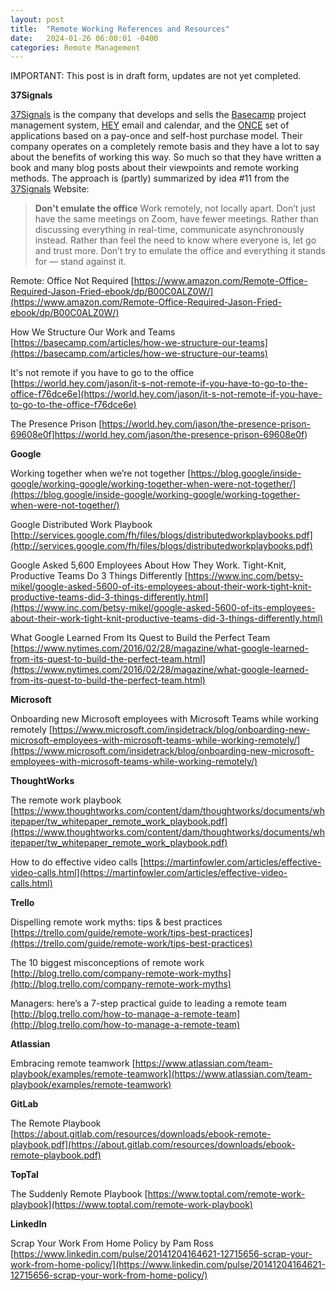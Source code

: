 ```yaml
---
layout: post
title:  "Remote Working References and Resources"
date:   2024-01-26 06:00:01 -0400
categories: Remote Management
---
```


IMPORTANT: This post is in draft form, updates are not yet completed.

**37Signals**

[37Signals][37SignalsWebsiteURL] is the company that develops and sells the [Basecamp][BasecampWebsiteURL] project management system,
[HEY][HEYWebsiteURL] email and calendar, and the [ONCE][ONCEWebsiteURL] set of applications based on a pay-once and self-host purchase model.
Their company operates on a completely remote basis and they have a lot to say about the benefits of working this way. So much so that they have
written a book and many blog posts about their viewpoints and remote working methods. The approach is (partly) summarized by idea #11 from the
[37Signals][37SignalsWebsiteURL] Website:

> **Don't emulate the office**
> Work remotely, not locally apart. Don’t just have the same meetings on Zoom, have fewer meetings.
> Rather than discussing everything in real-time, communicate asynchronously instead.
> Rather than feel the need to know where everyone is, let go and trust more.
> Don’t try to emulate the office and everything it stands for — stand against it.

Remote: Office Not Required
[https://www.amazon.com/Remote-Office-Required-Jason-Fried-ebook/dp/B00C0ALZ0W/](https://www.amazon.com/Remote-Office-Required-Jason-Fried-ebook/dp/B00C0ALZ0W/)

How We Structure Our Work and Teams
[https://basecamp.com/articles/how-we-structure-our-teams](https://basecamp.com/articles/how-we-structure-our-teams)

It's not remote if you have to go to the office
[https://world.hey.com/jason/it-s-not-remote-if-you-have-to-go-to-the-office-f76dce6e](https://world.hey.com/jason/it-s-not-remote-if-you-have-to-go-to-the-office-f76dce6e)

The Presence Prison
[https://world.hey.com/jason/the-presence-prison-69608e0f]https://world.hey.com/jason/the-presence-prison-69608e0f)


**Google**

Working together when we’re not together
[https://blog.google/inside-google/working-google/working-together-when-were-not-together/](https://blog.google/inside-google/working-google/working-together-when-were-not-together/)

Google Distributed Work Playbook
[http://services.google.com/fh/files/blogs/distributedworkplaybooks.pdf](http://services.google.com/fh/files/blogs/distributedworkplaybooks.pdf)

Google Asked 5,600 Employees About How They Work. Tight-Knit, Productive Teams Do 3 Things Differently
[https://www.inc.com/betsy-mikel/google-asked-5600-of-its-employees-about-their-work-tight-knit-productive-teams-did-3-things-differently.html](https://www.inc.com/betsy-mikel/google-asked-5600-of-its-employees-about-their-work-tight-knit-productive-teams-did-3-things-differently.html)

What Google Learned From Its Quest to Build the Perfect Team
[https://www.nytimes.com/2016/02/28/magazine/what-google-learned-from-its-quest-to-build-the-perfect-team.html](https://www.nytimes.com/2016/02/28/magazine/what-google-learned-from-its-quest-to-build-the-perfect-team.html)

**Microsoft**

Onboarding new Microsoft employees with Microsoft Teams while working remotely
[https://www.microsoft.com/insidetrack/blog/onboarding-new-microsoft-employees-with-microsoft-teams-while-working-remotely/](https://www.microsoft.com/insidetrack/blog/onboarding-new-microsoft-employees-with-microsoft-teams-while-working-remotely/)

**ThoughtWorks**

The remote work playbook
[https://www.thoughtworks.com/content/dam/thoughtworks/documents/whitepaper/tw_whitepaper_remote_work_playbook.pdf](https://www.thoughtworks.com/content/dam/thoughtworks/documents/whitepaper/tw_whitepaper_remote_work_playbook.pdf)

How to do effective video calls
[https://martinfowler.com/articles/effective-video-calls.html](https://martinfowler.com/articles/effective-video-calls.html)

**Trello**

Dispelling remote work myths: tips & best practices
[https://trello.com/guide/remote-work/tips-best-practices](https://trello.com/guide/remote-work/tips-best-practices)

The 10 biggest misconceptions of remote work
[http://blog.trello.com/company-remote-work-myths](http://blog.trello.com/company-remote-work-myths)

Managers: here’s a 7-step practical guide to leading a remote team
[http://blog.trello.com/how-to-manage-a-remote-team](http://blog.trello.com/how-to-manage-a-remote-team)

**Atlassian**

Embracing remote teamwork
[https://www.atlassian.com/team-playbook/examples/remote-teamwork](https://www.atlassian.com/team-playbook/examples/remote-teamwork)

**GitLab**

The Remote Playbook
[https://about.gitlab.com/resources/downloads/ebook-remote-playbook.pdf](https://about.gitlab.com/resources/downloads/ebook-remote-playbook.pdf)

**TopTal**

The Suddenly Remote Playbook
[https://www.toptal.com/remote-work-playbook](https://www.toptal.com/remote-work-playbook)

**LinkedIn**

Scrap Your Work From Home Policy by Pam Ross
[https://www.linkedin.com/pulse/20141204164621-12715656-scrap-your-work-from-home-policy/](https://www.linkedin.com/pulse/20141204164621-12715656-scrap-your-work-from-home-policy/)


[37SignalsWebsiteURL]: https://www.37Signals.com
[BasecampWebsiteURL]: https://www.Basecamp.com
[HEYWebsiteURL]: https://www.HEY.com
[ONCEWebsiteURL]: https://www.ONCE.com
